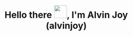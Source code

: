 <h1 align="center">Hello there <img src="https://raw.githubusercontent.com/MartinHeinz/MartinHeinz/master/wave.gif" width="40px">, I'm Alvin Joy (alvinjoy)</h1>
